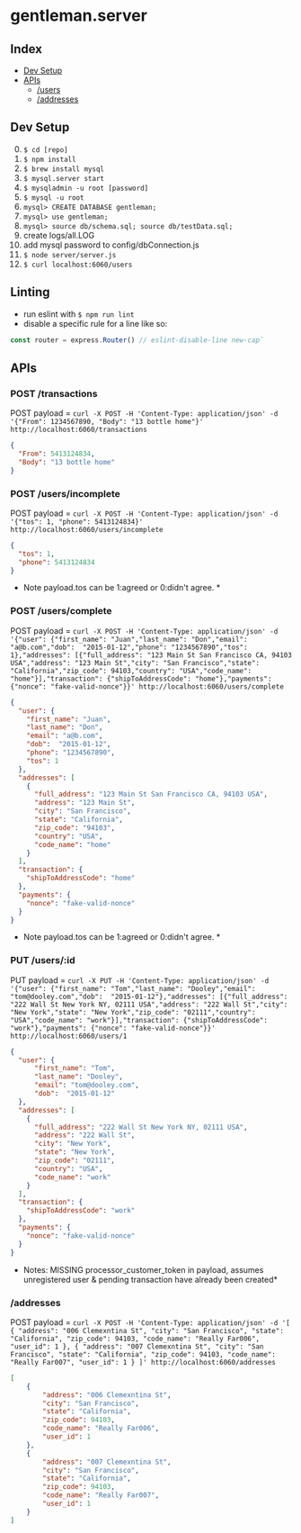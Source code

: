 gentleman.server
================

Index
----------------
* [Dev Setup](#user-content-dev-setup)
* [APIs](#user-content-apis)
    * [/users](#user-content-users)
    * [/addresses](#user-content-addresses)

Dev Setup
----------------
0. `$ cd [repo]`
0. `$ npm install`
0. `$ brew install mysql`
0. `$ mysql.server start`
0. `$ mysqladmin -u root [password]`
0. `$ mysql -u root`
0. `mysql> CREATE DATABASE gentleman;`
0. `mysql> use gentleman;`
0. `mysql> source db/schema.sql; source db/testData.sql;`
0. create logs/all.LOG
0. add mysql password to config/dbConnection.js
0. `$ node server/server.js`
0. `$ curl localhost:6060/users`

Linting
----------------
- run eslint with `$ npm run lint`
- disable a specific rule for a line like so:
```javascript
const router = express.Router() // eslint-disable-line new-cap`
```

APIs
----------------
### POST /transactions
POST payload = `curl -X POST -H 'Content-Type: application/json' -d '{"From": 1234567890, "Body": "13 bottle home"}' http://localhost:6060/transactions`
```json
{
  "From": 5413124834,
  "Body": "13 bottle home"
}
```

### POST /users/incomplete
POST payload = `curl -X POST -H 'Content-Type: application/json' -d '{"tos": 1, "phone": 5413124834}' http://localhost:6060/users/incomplete`
```json
{
  "tos": 1,
  "phone": 5413124834
}
```
* Note payload.tos can be 1:agreed or 0:didn't agree. *

### POST /users/complete
POST payload = `curl -X POST -H 'Content-Type: application/json' -d '{"user": {"first_name": "Juan","last_name": "Don","email": "a@b.com","dob":  "2015-01-12","phone": "1234567890","tos": 1},"addresses": [{"full_address": "123 Main St San Francisco CA, 94103 USA","address": "123 Main St","city": "San Francisco","state": "California","zip_code": 94103,"country": "USA","code_name": "home"}],"transaction": {"shipToAddressCode": "home"},"payments": {"nonce": "fake-valid-nonce"}}' http://localhost:6060/users/complete`
```json
{
  "user": {
    "first_name": "Juan",
    "last_name": "Don",
    "email": "a@b.com",
    "dob":  "2015-01-12",
    "phone": "1234567890",
    "tos": 1
  },
  "addresses": [
    {
      "full_address": "123 Main St San Francisco CA, 94103 USA",
      "address": "123 Main St",
      "city": "San Francisco",
      "state": "California",
      "zip_code": "94103",
      "country": "USA",
      "code_name": "home"
    }
  ],
  "transaction": {
    "shipToAddressCode": "home"
  },
  "payments": {
    "nonce": "fake-valid-nonce"
  }
}
```
* Note payload.tos can be 1:agreed or 0:didn't agree. *

### PUT /users/:id
PUT payload = `curl -X PUT -H 'Content-Type: application/json' -d '{"user": {"first_name": "Tom","last_name": "Dooley","email": "tom@dooley.com","dob":  "2015-01-12"},"addresses": [{"full_address": "222 Wall St New York NY, 02111 USA","address": "222 Wall St","city": "New York","state": "New York","zip_code": "02111","country": "USA","code_name": "work"}],"transaction": {"shipToAddressCode": "work"},"payments": {"nonce": "fake-valid-nonce"}}' http://localhost:6060/users/1`
```json
{
  "user": {
      "first_name": "Tom",
      "last_name": "Dooley",
      "email": "tom@dooley.com",
      "dob":  "2015-01-12"
  },
  "addresses": [
    {
      "full_address": "222 Wall St New York NY, 02111 USA",
      "address": "222 Wall St",
      "city": "New York",
      "state": "New York",
      "zip_code": "02111",
      "country": "USA",
      "code_name": "work"
    }
  ],
  "transaction": {
    "shipToAddressCode": "work"
  },
  "payments": {
    "nonce": "fake-valid-nonce"
  }
}
```
* Notes: MISSING processor_customer_token in payload, assumes unregistered user & pending transaction have already been created*

### /addresses

POST payload = `curl -X POST -H 'Content-Type: application/json' -d '[ { "address": "006 Clemexntina St", "city": "San Francisco", "state": "California", "zip_code": 94103, "code_name": "Really Far006", "user_id": 1 }, { "address": "007 Clemexntina St", "city": "San Francisco", "state": "California", "zip_code": 94103, "code_name": "Really Far007", "user_id": 1 } ]' http://localhost:6060/addresses`
```json
[
    {
        "address": "006 Clemexntina St",
        "city": "San Francisco",
        "state": "California",
        "zip_code": 94103,
        "code_name": "Really Far006",
        "user_id": 1
    },
    {
        "address": "007 Clemexntina St",
        "city": "San Francisco",
        "state": "California",
        "zip_code": 94103,
        "code_name": "Really Far007",
        "user_id": 1
    }
]
```
